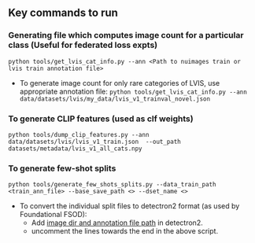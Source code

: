 ## Key commands to run

### Generating file which computes image count for a particular class (Useful for federated loss expts)
```python tools/get_lvis_cat_info.py --ann <Path to nuimages train or lvis train annotation file>```


- To generate image count for only rare categories of LVIS, use appropriate annotation file:
```python tools/get_lvis_cat_info.py --ann data/datasets/lvis/my_data/lvis_v1_trainval_novel.json```

### To generate CLIP features (used as clf weights)
```python tools/dump_clip_features.py --ann data/datasets/lvis/lvis_v1_train.json  --out_path datasets/metadata/lvis_v1_all_cats.npy```

### To generate few-shot splits
```python tools/generate_few_shots_splits.py --data_train_path <train_ann_file> --base_save_path <> --dset_name <>```

- To convert the individual split files to detectron2 format (as used by Foundational FSOD):
  - Add [image dir and annotation file path]((https://github.com/anishmadan23/detectron2-ffsod/blob/main/detectron2/data/datasets/builtin.py#L50-L56)) in detectron2.
  - uncomment the lines towards the end in the above script.
  